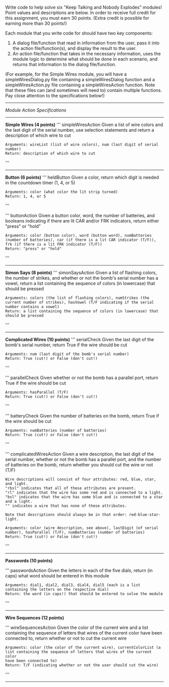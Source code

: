 Write code to help solve six "Keep Talking and Nobody Explodes" modules!  Point values and descriptions are below.  In order to receive full credit for this assignment, you must earn 30 points.  (Extra credit is possible for earning more than 30 points!)

Each module that you write code for should have two key components:
1. A dialog file/function that read in information from the user, pass it into the action file/function(s), and display the result to the user.
2. An action file/function that takes in the necessary information, uses the module logic to determine what should be done in each scenario, and returns that information to the dialog file/function.

(For example, for the Simple Wires module, you will have a simpleWiresDialog.py file containing a simpleWiresDialog function and a simpleWiresAction.py file containing a simpleWiresAction function.  Note that these files can (and sometimes will need to) contain multiple functions.  Pay close attention to the specifications below!)

----------------------------------------------------------------

*Module Action Specifications*

----------------------------------------------------------------

**Simple Wires (4 points)**
'''
simpleWiresAction
    Given a list of wire colors and the last digit of the serial number, use selection statements and return a description of which wire to cut

    Arguments: wireList (list of wire colors), num (last digit of serial number)
    Return: description of which wire to cut
'''

----------------------------------------------------------------

**Button (6 points)**
'''
heldButton
    Given a color, return which digit is needed in the countdown timer (1, 4, or 5)

    Arguments: color (what color the lit strip turned)
    Return: 1, 4, or 5
'''


'''
buttonAction
    Given a button color, word, the number of batteries, and booleans indicating if there are lit CAR and/or FRK indicators, return either "press" or "hold"

    Arguments: color (button color), word (button word), numBatteries (number of batteries), car (if there is a lit CAR indicator (T/F)), frk (if there is a lit FRK indicator (T/F))
    Return: "press" or "hold"
'''

----------------------------------------------------------------

**Simon Says (8 points)**
'''
simonSaysAction
    Given a list of flashing colors, the number of strikes, and whether or not the bomb's serial number has a vowel,
    return a list containing the sequence of colors (in lowercase) that should be pressed 

    Arguments: colors (the list of flashing colors), numStrikes (the current number of strikes), hasVowel (T/F indicating if the serial number contains a vowel)
    Return: a list containing the sequence of colors (in lowercase) that should be pressed
'''

----------------------------------------------------------------

**Complicated Wires (10 points)**
'''
serialCheck
    Given the last digit of the bomb's serial number, return True if the wire should be cut

    Arguments: num (last digit of the bomb's serial number)
    Return: True (cut!) or False (don't cut!)
'''


'''
parallelCheck
    Given whether or not the bomb has a parallel port, return True if the wire should be cut

    Arguments: hasParallel (T/F)
    Return: True (cut!) or False (don't cut!)
'''


'''
batteryCheck
    Given the number of batteries on the bomb, return True if the wire should be cut

    Arguments: numBatteries (number of batteries)
    Return: True (cut!) or False (don't cut!)
'''


'''
complicatedWiresAction
    Given a wire description, the last digit of the serial number, whether or not the bomb has a parallel port, 
    and the number of batteries on the bomb, return whether you should cut the wire or not (T/F)

    Wire descriptions will consist of four attributes: red, blue, star, and light.
    "rbsl" indicates that all of these attributes are present.
    "rl" indicates that the wire has some red and is connected to a light.
    "bsl" indicates that the wire has some blue and is connected to a star and a light.
    "" indicates a wire that has none of these attributes.

    Note that descriptions should always be in that order: red-blue-star-light.

    Arguments: color (wire description, see above), lastDigit (of serial number), hasParallel (T/F), numBatteries (number of batteries)
    Return: True (cut!) or False (don't cut!)
'''

----------------------------------------------------------------

**Passwords (10 points)**

'''
passwordsAction
    Given the letters in each of the five dials, return (in caps) what word should be entered in this module

    Arguments: dial1, dial2, dial3, dial4, dial5 (each is a list containing the letters on the respective dial)
    Return: the word (in caps!) that should be entered to solve the module
'''

----------------------------------------------------------------

**Wire Sequences (12 points)**

'''
wireSequencesAction
    Given the color of the current wire and a list containing the sequence of letters that wires of the current color
    have been connected to, return whether or not to cut the current wire

    Arguments: color (the color of the current wire), currentColorList (a list containing the sequence of letters that wires of the current color
    have been connected to)
    Return: T/F (indicating whether or not the user should cut the wire)
'''

----------------------------------------------------------------
